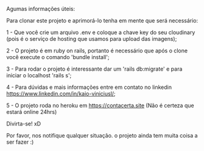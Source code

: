 Agumas informações úteis:

Para clonar este projeto e aprimorá-lo tenha em mente que será necessário:

1 - Que você crie um arquivo .env e coloque a chave key do seu cloudinary (pois é o serviço de hosting que usamos para upload das imagens); 

2 - O projeto é em ruby on rails, portanto é necessário que após o clone você execute o comando 'bundle install';

3 - Para rodar o projeto é interessante dar um 'rails db:migrate' e para iniciar o localhost 'rails s';

4 - Para dúvidas e mais informações entre em contato no linkedin https://www.linkedin.com/in/kaio-viniciusl/;

5 - O projeto roda no heroku em https://contacerta.site (Não é certeza que estará online 24hrs)

Divirta-se! xD

Por favor, nos notifique qualquer situação. o projeto ainda tem muita coisa a ser fazer :)
